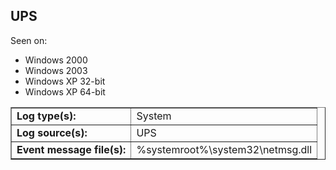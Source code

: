 ## UPS

Seen on:
* Windows 2000
* Windows 2003
* Windows XP 32-bit
* Windows XP 64-bit

<table border="1" class="docutils">
  <tbody>
    <tr>
      <td><b>Log type(s):</b></td>
      <td>System</td>
    </tr>
    <tr>
      <td><b>Log source(s):</b></td>
      <td>UPS</td>
    </tr>
    <tr>
      <td><b>Event message file(s):</b></td>
      <td>%systemroot%\system32\netmsg.dll</td>
    </tr>
  </tbody>
</table>

&nbsp;

